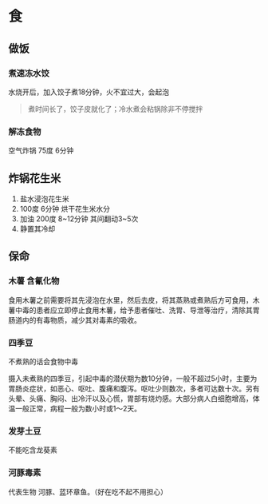 # 食
## 做饭
### 煮速冻水饺
水烧开后，加入饺子煮18分钟，火不宜过大，会起泡
> 煮时间长了，饺子皮就化了；冷水煮会粘锅除非不停搅拌

### 解冻食物
空气炸锅 75度 6分钟

## 炸锅花生米
1. 盐水浸泡花生米
2. 100度 6分钟 烘干花生米水分 
3. 加油 200度 8~12分钟 其间翻动3~5次
4. 静置其冷却
## 保命
### 木薯 含氰化物
食用木薯之前需要将其先浸泡在水里，然后去皮，将其蒸熟或煮熟后方可食用，木薯中毒的患者应立即停止食用木薯，给予患者催吐、洗胃、导泄等治疗，清除其胃肠道内的有毒物质，减少其对毒素的吸收。
### 四季豆
不煮熟的话会食物中毒

摄入未煮熟的四季豆，引起中毒的潜伏期为数10分钟，一般不超过5小时，主要为胃肠炎症状，如恶心、呕吐、腹痛和腹泻。呕吐少则数次，多者可达数十次。另有头晕、头痛、胸闷、出冷汗以及心慌，胃部有烧灼感。大部分病人白细胞增高，体温一般正常，病程一般为数小时或1～2天。

### 发芽土豆
不能吃含龙葵素

### 河豚毒素
代表生物 河豚、蓝环章鱼。（好在吃不起不用担心）